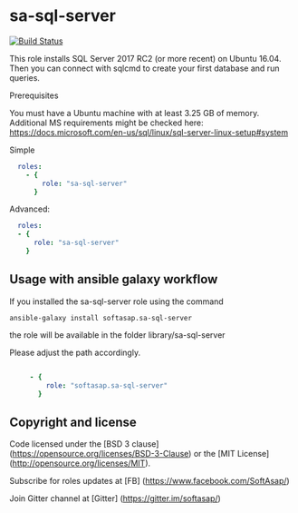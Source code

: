 sa-sql-server
=============

[![Build Status](https://travis-ci.org/softasap/sa-sql-server.svg?branch=master)](https://travis-ci.org/softasap/sa-sql-server)


 This role installs SQL Server 2017 RC2 (or more recent) on Ubuntu 16.04.
 Then you can connect with sqlcmd to create your first database and run queries.


 Prerequisites

 You must have a Ubuntu machine with at least 3.25 GB of memory. Additional MS requirements
 might be checked here:  https://docs.microsoft.com/en-us/sql/linux/sql-server-linux-setup#system


Simple

```YAML
  roles:
    - {
        role: "sa-sql-server"
      }
```

Advanced:


```YAML
  roles:
  - {
      role: "sa-sql-server"
    }
```


Usage with ansible galaxy workflow
----------------------------------

If you installed the sa-sql-server  role using the command


`
   ansible-galaxy install softasap.sa-sql-server
`

the role will be available in the folder library/sa-sql-server

Please adjust the path accordingly.

```YAML

     - {
         role: "softasap.sa-sql-server"
       }

```



Copyright and license
---------------------

Code licensed under the [BSD 3 clause] (https://opensource.org/licenses/BSD-3-Clause) or the [MIT License] (http://opensource.org/licenses/MIT).

Subscribe for roles updates at [FB] (https://www.facebook.com/SoftAsap/)

Join Gitter channel at [Gitter] (https://gitter.im/softasap/)
